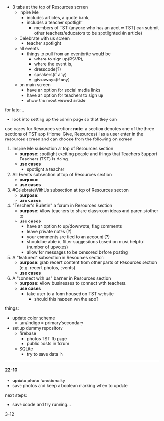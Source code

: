 - 3 tabs at the top of Resources screen
  - inpire Me
    - includes articles, a quote bank,
    - includes a teacher spotlight
      - members of TST (anyone who has an acct w TST) can submit other teachers/educators to be spotlighted (in article)
  - Celebrate with us screen
    - teacher spotlight
  - all events
    - things to pull from an eventbrite would be
      - where to sign up(RSVP),
      - where the event is,
      - dresscode(?)
      - speakers(if any)
      - giveaways(if any)
  - on main screen
    - have an option for social media links
    - have an option for teachers to sign up
    - show the most viewed article

for later...
- look into setting up the admin page so that they can 


use cases for Resources section:
**note:** a section denotes one of the three sections of TST app (Home, Give, Resources)
I as a user enter in the resources screen and can choose from the following on screen
1. Inspire Me subsection at top of Resources section 
   - **purpose**: spotlight exciting people and things that Teachers Support Teachers (TST) is doing.
   - **use cases**:
     - spotlight a teacher
2. All Events subsection at top of Resources section 
   - **purpose**:
   - **use cases**:
3. #CelebrateWithUs subsection at top of Resources section 
   - **purpose**:
   - **use cases**:
4. "Teacher's Bulletin" a forum in Resources section 
   - **purpose**: Allow teachers to share classroom ideas and parents/other to 
   - **use cases**:
     - have an option to up/downvote, flag comments
     - leave private notes (?)
     - your comments are tied to an account (?)
     - should be able to filter suggestions based on most helpful (number of upvotes)
     - allow for messages to be censored before posting
5. A "featured" subsection in Resources section 
   - **purpose**: grab recent content from other parts of Resources section (e.g. recent photos, events)
   - **use cases**:
6. A "connect with us" banner in Resources section 
   - **purpose**: Allow businesses to connect with teachers.
   - **use cases**:
     - take user to a form housed on TST website
       - should this happen wn the app?

things: 
- update color scheme
  - tan/indigo = primary/secondary 
- set up dummy repository
  - firebase
    - photos TST fb page
    - public posts in forum
  - SQLite
    - try to save data in 

***
#### 22-10
- update photo functionality
- save photos and keep a boolean marking when to update

next steps:
- save xcode and try running...


3-12

